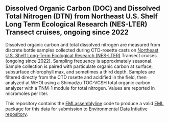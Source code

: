 ## Dissolved Organic Carbon (DOC) and Dissolved Total Nitrogen (DTN) from Northeast U.S. Shelf Long Term Ecological Research (NES-LTER) Transect cruises, ongoing since 2022

Dissolved organic carbon and total dissolved nitrogen are measured from discrete bottle samples collected during CTD-rosette casts on [Northeast U.S. Shelf Long-Term Ecological Research (NES-LTER)](https://nes-lter.whoi.edu) Transect cruises (ongoing since 2022). Sampling frequency is approximately seasonal. Sample collection is paired with particulate organic carbon at surface, subsurface chlorophyll max, and sometimes a third depth. Samples are filtered directly from the CTD rosette and acidified in the field, then analyzed at WHOI using a Shimadzu TOC-VCSH total organic carbon analyzer with a TNM-1 module for total nitrogen. Values are reported in micromoles per liter.

This repository contains the [EMLassemblyline](https://github.com/EDIorg/EMLassemblyline#readme) code to produce a valid [EML](https://eml.ecoinformatics.org/) package for this data for submission to [Environmental Data Intiative repository](https://portal.edirepository.org/nis/home.jsp).
